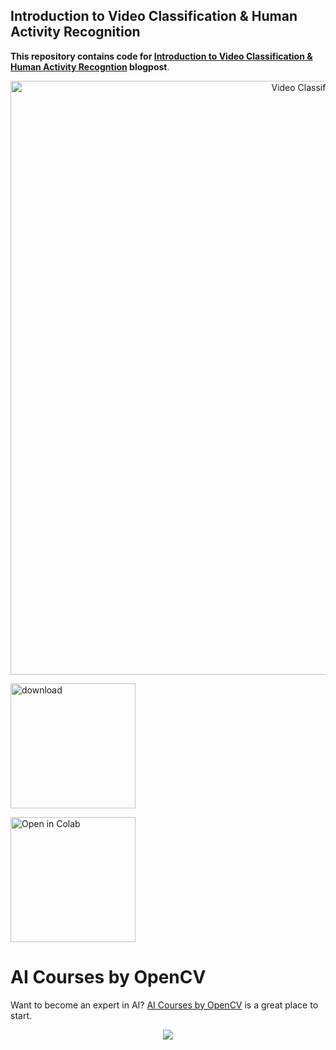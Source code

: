 
## Introduction to Video Classification & Human Activity Recognition

**This repository contains code for [Introduction to Video Classification & Human Activity Recogntion](https://learnopencv.com/introduction-to-video-classification-and-human-activity-recognition/) blogpost**.

<div align="middle">
<img src="https://learnopencv.com/wp-content/uploads/2021/01/A-person-doing-a-backflip.gif" alt="Video Classification" width="950">
</div>

[<img src="https://learnopencv.com/wp-content/uploads/2022/07/download-button-e1657285155454.png" alt="download" width="200">](https://www.dropbox.com/sh/4id6pk0if1jdvzh/AADvpboXF4WVAnvkSciYFIm_a?dl=1)

[<img src="https://colab.research.google.com/assets/colab-badge.svg" alt="Open in Colab" width="200">](https://colab.research.google.com/drive/1Yxsyc7qTr7KjTyz8qa6mJqb3TagthWK-?usp=sharing)

# AI Courses by OpenCV

Want to become an expert in AI? [AI Courses by OpenCV](https://opencv.org/courses/) is a great place to start.

<a href="https://opencv.org/courses/">
<p align="center">
<img src="https://www.learnopencv.com/wp-content/uploads/2020/04/AI-Courses-By-OpenCV-Github.png">
</p>
</a>
